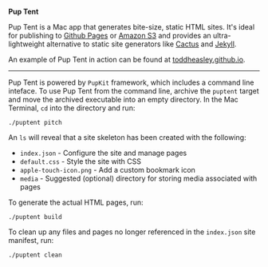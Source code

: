 __Pup Tent__

Pup Tent is a Mac app that generates bite-size, static HTML sites. It's ideal for publishing to [Github Pages](https://pages.github.com) or [Amazon S3](http://docs.aws.amazon.com/AmazonS3/latest/dev/WebsiteHosting.html) and provides an ultra-lightweight alternative to static site generators like [Cactus](https://github.com/koenbok/Cactus) and [Jekyll](http://jekyllrb.com).

An example of Pup Tent in action can be found at [toddheasley.github.io](http://toddheasley.github.io).

---

Pup Tent is powered by `PupKit` framework, which includes a command line inteface. To use Pup Tent from the command line, archive the `puptent` target and move the archived executable into an empty directory. In the Mac Terminal, `cd` into the directory and run:

`./puptent pitch`

An `ls` will reveal that a site skeleton has been created with the following:

* `index.json` - Configure the site and manage pages
* `default.css` - Style the site with CSS
* `apple-touch-icon.png` - Add a custom bookmark icon 
* `media` - Suggested (optional) directory for storing media associated with pages

To generate the actual HTML pages, run:

`./puptent build`

To clean up any files and pages no longer referenced in the `index.json` site manifest, run:

`./puptent clean`